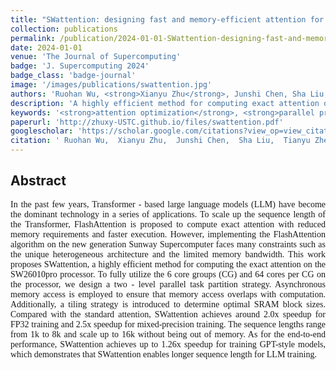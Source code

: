 ```yaml
---
title: "SWattention: designing fast and memory-efficient attention for a new Sunway Supercomputer"
collection: publications
permalink: /publication/2024-01-01-SWattention-designing-fast-and-memory-efficient-attention-for-a-new-Sunway-Supercomputer
date: 2024-01-01
venue: 'The Journal of Supercomputing'
badge: 'J. Supercomputing 2024'
badge_class: 'badge-journal'
image: '/images/publications/swattention.jpg'
authors: 'Ruohan Wu, <strong>Xianyu Zhu</strong>, Junshi Chen, Sha Liu, Tianyu Zheng, Xin Liu, Hong An'
description: 'A highly efficient method for computing exact attention on the SW26010pro processor with two-level parallel task partition strategy.'
keywords: '<strong>attention optimization</strong>, <strong>parallel programs</strong>, <strong>Sunway architecture</strong>, <strong>FlashAttention</strong>'
paperurl: 'http://zhuxy-USTC.github.io/files/swattention.pdf'
googlescholar: 'https://scholar.google.com/citations?view_op=view_citation&hl=en&user=k2ajuuEAAAAJ&citation_for_view=k2ajuuEAAAAJ:qjMakFHDy7sC'
citation: ' Ruohan Wu,  Xianyu Zhu,  Junshi Chen,  Sha Liu,  Tianyu Zheng,  Xin Liu,  Hong An, &quot;SWattention: designing fast and memory-efficient attention for a new Sunway Supercomputer.&quot; The Journal of Supercomputing, 2024.'
---
```


## Abstract
<div style="font-family: 'Times New Roman', Times, serif;">
<p style="text-align: justify;">
In the past few years, Transformer - based large language models (LLM) have become the dominant technology in a series of applications. To scale up the sequence length of the Transformer, FlashAttention is proposed to compute exact attention with reduced memory requirements and faster execution. However, implementing the FlashAttention algorithm on the new generation Sunway Supercomputer faces many constraints such as the unique heterogeneous architecture and the limited memory bandwidth.
This work proposes SWattention, a highly efficient method for computing the exact attention on the SW26010pro processor. To fully utilize the 6 core groups (CG) and 64 cores per CG on the processor, we design a two - level parallel task partition strategy. Asynchronous memory access is employed to ensure that memory access overlaps with computation. Additionally, a tiling strategy is introduced to determine optimal SRAM block sizes.
Compared with the standard attention, SWattention achieves around 2.0x speedup for FP32 training and 2.5x speedup for mixed-precision training. The sequence lengths range from 1k to 8k and scale up to 16k without being out of memory. As for the end-to-end performance, SWattention achieves up to 1.26x speedup for training GPT-style models, which demonstrates that SWattention enables longer sequence length for LLM training.
</p>
</div>